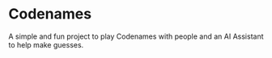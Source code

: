 # Codenames
A simple and fun project to play Codenames with people and an AI Assistant to help make guesses.
